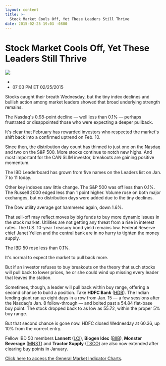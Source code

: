 ```yaml
---
layout: content
title: >-
  Stock Market Cools Off, Yet These Leaders Still Thrive
date: 2015-02-25 19:03 -0800
---
```



Stock Market Cools Off, Yet These Leaders Still Thrive
=======================================================


![](https://www.investors.com/wp-content/uploads/ibd-migrated-images/MPv_150226_635604750063544277.png)

* 
* 07:03 PM ET 02/25/2015




  

Stocks caught their breath Wednesday, but the tiny index declines and bullish action among market leaders showed that broad underlying strength remains.

  

The Nasdaq's 0.98-point decline — well less than 0.1% — perhaps frustrated or disappointed those who were expecting a deeper pullback.

  

It's clear that February has rewarded investors who respected the market's shift back into a confirmed uptrend on Feb. 10.

  

Since then, the distribution day count has thinned to just one on the Nasdaq and two on the S&P 500. More stocks continue to notch new highs. And most important for the CAN SLIM investor, breakouts are gaining positive momentum.

  

The IBD Leaderboard has grown from five names on the Leaders list on Jan. 7 to 11 today.

  

Other key indexes saw little change. The S&P 500 was off less than 0.1%. The Russell 2000 edged less than 1 point higher. Volume rose on both major exchanges, but no distribution days were added due to the tiny declines.

  

The Dow utility average got hammered again, down 1.6%.

  

That sell-off may reflect moves by big funds to buy more dynamic issues in the stock market. Utilities are not getting any threat from a rise in interest rates. The U.S. 10-year Treasury bond yield remains low. Federal Reserve chief Janet Yellen and the central bank are in no hurry to tighten the money supply.

  

The IBD 50 rose less than 0.1%.

  

It's normal to expect the market to pull back more.

  

But if an investor refuses to buy breakouts on the theory that such stocks will pull back to lower prices, he or she could wind up missing every leader that leaves the station.

  

Sometimes, though, a leader will pull back within buy range, offering a second chance to build a position. Take **HDFC Bank** ([HDB](https://research.investors.com/quote.aspx?symbol=HDB)). The Indian lending giant ran up eight days in a row from Jan. 15 — a few sessions after the Nasdaq's Jan. 8 follow-through — and bolted past a 54.84 flat-base buy point. The stock dropped back to as low as 55.72, within the proper 5% buy range.

  

But that second chance is gone now. HDFC closed Wednesday at 60.36, up 10% from the correct entry.

  

Fellow IBD 50 members **Lannett** ([LCI](https://research.investors.com/quote.aspx?symbol=LCI)), **Biogen Idec** ([BIIB](https://research.investors.com/quote.aspx?symbol=BIIB)), **Monster Beverage** ([MNST](https://research.investors.com/quote.aspx?symbol=MNST)) and **Tractor Supply** ([TSCO](https://research.investors.com/quote.aspx?symbol=TSCO)) are also now extended after clearing buy points in January.


[Click here to access the General Market Indicator Charts](https://www.investors.com/pdf/GMI_022615.pdf).




